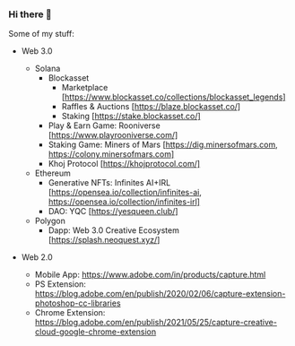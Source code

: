 ### Hi there 👋

<!--
**gupnik/gupnik** is a ✨ _special_ ✨ repository because its `README.md` (this file) appears on your GitHub profile.

Here are some ideas to get you started:

- 🔭 I’m currently working on ...
- 🌱 I’m currently learning ...
- 👯 I’m looking to collaborate on ...
- 🤔 I’m looking for help with ...
- 💬 Ask me about ...
- 📫 How to reach me: ...
- 😄 Pronouns: ...
- ⚡ Fun fact: ...
-->

Some of my stuff:

- Web 3.0
  - Solana
    - Blockasset 
      - Marketplace [https://www.blockasset.co/collections/blockasset_legends]
      - Raffles & Auctions [https://blaze.blockasset.co/]
      - Staking [https://stake.blockasset.co/]
    - Play & Earn Game: Rooniverse [https://www.playrooniverse.com/]
    - Staking Game: Miners of Mars [https://dig.minersofmars.com, https://colony.minersofmars.com]
    - Khoj Protocol [https://khojprotocol.com/]
  - Ethereum
    - Generative NFTs: Infinites AI+IRL [https://opensea.io/collection/infinites-ai, https://opensea.io/collection/infinites-irl]
    - DAO: YQC [https://yesqueen.club/]
  - Polygon
    - Dapp: Web 3.0 Creative Ecosystem [https://splash.neoquest.xyz/]

- Web 2.0
  - Mobile App: https://www.adobe.com/in/products/capture.html
  - PS Extension: https://blog.adobe.com/en/publish/2020/02/06/capture-extension-photoshop-cc-libraries
  - Chrome Extension: https://blog.adobe.com/en/publish/2021/05/25/capture-creative-cloud-google-chrome-extension
